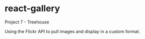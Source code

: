 # react-gallery
Project 7 - Treehouse

Using the Flickr API to pull images and display in a custom format.
